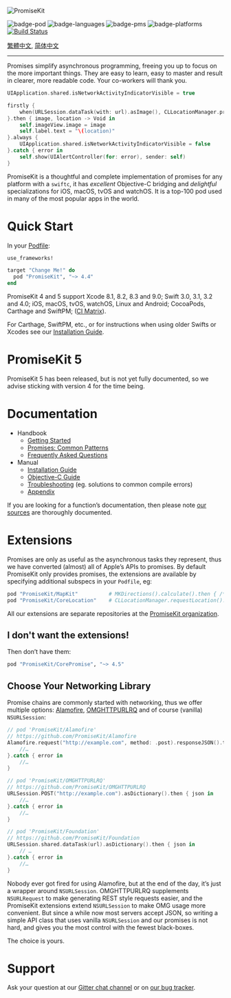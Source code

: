 ![PromiseKit](http://promisekit.org/public/img/logo-tight.png)

![badge-pod] ![badge-languages] ![badge-pms] ![badge-platforms] [![Build Status](https://travis-ci.org/mxcl/PromiseKit.svg?branch=master)](https://travis-ci.org/mxcl/PromiseKit)

[繁體中文](README.zh_Hant.md), [简体中文](README.zh_CN.md)

---

Promises simplify asynchronous programming, freeing you up to focus on the more
important things. They are easy to learn, easy to master and result in clearer,
more readable code. Your co-workers will thank you.

```swift
UIApplication.shared.isNetworkActivityIndicatorVisible = true

firstly {
    when(URLSession.dataTask(with: url).asImage(), CLLocationManager.promise())
}.then { image, location -> Void in
    self.imageView.image = image
    self.label.text = "\(location)"
}.always {
    UIApplication.shared.isNetworkActivityIndicatorVisible = false
}.catch { error in
    self.show(UIAlertController(for: error), sender: self)
}
```

PromiseKit is a thoughtful and complete implementation of promises for any
platform with a `swiftc`, it has *excellent* Objective-C bridging and
*delightful* specializations for iOS, macOS, tvOS and watchOS. It is a top-100
pod used in many of the most popular apps in the world.

# Quick Start

In your [Podfile]:

```ruby
use_frameworks!

target "Change Me!" do
  pod "PromiseKit", "~> 4.4"
end
```

PromiseKit 4 and 5 support Xcode 8.1, 8.2, 8.3 and 9.0; Swift 3.0, 3.1, 3.2 and 4.0; iOS, macOS, tvOS, watchOS, Linux and Android; CocoaPods, Carthage and SwiftPM; ([CI Matrix](https://travis-ci.org/mxcl/PromiseKit)).

For Carthage, SwiftPM, etc., or for instructions when using older Swifts or
Xcodes see our [Installation Guide](Documentation/Installation.md).

# PromiseKit 5

PromiseKit 5 has been released, but is not yet fully documented, so we advise sticking with version 4 for the time being.

# Documentation

* Handbook
  * [Getting Started](Documentation/GettingStarted.md)
  * [Promises: Common Patterns](Documentation/CommonPatterns.md)
  * [Frequently Asked Questions](Documentation/FAQ.md)
* Manual
  * [Installation Guide](Documentation/Installation.md)
  * [Objective-C Guide](Documentation/ObjectiveC.md)
  * [Troubleshooting](Documentation/Troubleshooting.md) (eg. solutions to common compile errors)
  * [Appendix](Documentation/Appendix.md)

If you are looking for a function’s documentation, then please note
[our sources](Sources/) are thoroughly documented.

# Extensions

Promises are only as useful as the asynchronous tasks they represent, thus we
have converted (almost) all of Apple’s APIs to promises. By default PromiseKit
only provides promises, the extensions are available by specifying additional
subspecs in your `Podfile`, eg:

```ruby
pod "PromiseKit/MapKit"          # MKDirections().calculate().then { /*…*/ }
pod "PromiseKit/CoreLocation"    # CLLocationManager.requestLocation().then { /*…*/ }
```

All our extensions are separate repositories at the [PromiseKit organization].

## I don't want the extensions!

Then don’t have them:

```ruby
pod "PromiseKit/CorePromise", "~> 4.5"
```

## Choose Your Networking Library

Promise chains are commonly started with networking, thus we offer multiple
options: [Alamofire], [OMGHTTPURLRQ] and of course (vanilla) `NSURLSession`:

```swift
// pod 'PromiseKit/Alamofire'
// https://github.com/PromiseKit/Alamofire
Alamofire.request("http://example.com", method: .post).responseJSON().then { json in
    //…
}.catch { error in
    //…
}

// pod 'PromiseKit/OMGHTTPURLRQ'
// https://github.com/PromiseKit/OMGHTTPURLRQ
URLSession.POST("http://example.com").asDictionary().then { json in
    //…
}.catch { error in
    //…
}

// pod 'PromiseKit/Foundation'
// https://github.com/PromiseKit/Foundation
URLSession.shared.dataTask(url).asDictionary().then { json in
    // …
}.catch { error in
    //…
}
```

Nobody ever got fired for using Alamofire, but at the end of the day, it’s
just a wrapper around `NSURLSession`. OMGHTTPURLRQ supplements
`NSURLRequest` to make generating REST style requests easier, and the PromiseKit
extensions extend `NSURLSession` to make OMG usage more convenient. But since a
while now most servers accept JSON, so writing a simple API class that uses
vanilla `NSURLSession` and our promises is not hard, and gives you the most
control with the fewest black-boxes.

The choice is yours.

# Support

Ask your question at our [Gitter chat channel] or on [our bug tracker].


[badge-pod]: https://img.shields.io/cocoapods/v/PromiseKit.svg?label=version
[badge-pms]: https://img.shields.io/badge/supports-CocoaPods%20%7C%20Carthage%20%7C%20SwiftPM-green.svg
[badge-languages]: https://img.shields.io/badge/languages-Swift%20%7C%20ObjC-orange.svg
[badge-platforms]: https://img.shields.io/badge/platforms-macOS%20%7C%20iOS%20%7C%20watchOS%20%7C%20tvOS%20%7C%20Linux-lightgrey.svg
[badge-mit]: https://img.shields.io/badge/license-MIT-blue.svg
[OMGHTTPURLRQ]: https://github.com/mxcl/OMGHTTPURLRQ
[Alamofire]: http://alamofire.org
[PromiseKit organization]: https://github.com/PromiseKit
[Gitter chat channel]: https://gitter.im/mxcl/PromiseKit
[our bug tracker]: https://github.com/mxcl/PromiseKit/issues/new
[Podfile]: https://guides.cocoapods.org/syntax/podfile.html
